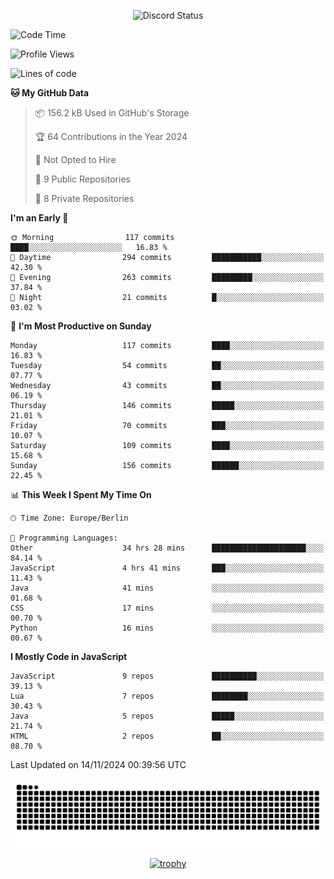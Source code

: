 <!-- Discord Status -->
<p align="center">
  <img src="https://lanyard.cnrad.dev/api/531896089096486922?borderRadius=30px" alt="Discord Status" />
</p>

<!--START_SECTION:waka-->
![Code Time](http://img.shields.io/badge/Code%20Time-1%2C036%20hrs%2027%20mins-blue)

![Profile Views](http://img.shields.io/badge/Profile%20Views-3-blue)

![Lines of code](https://img.shields.io/badge/From%20Hello%20World%20I%27ve%20Written-3.0%20million%20lines%20of%20code-blue)

**🐱 My GitHub Data** 

> 📦 156.2 kB Used in GitHub's Storage 
 > 
> 🏆 64 Contributions in the Year 2024
 > 
> 🚫 Not Opted to Hire
 > 
> 📜 9 Public Repositories 
 > 
> 🔑 8 Private Repositories 
 > 
**I'm an Early 🐤** 

```text
🌞 Morning                117 commits         ████░░░░░░░░░░░░░░░░░░░░░   16.83 % 
🌆 Daytime                294 commits         ███████████░░░░░░░░░░░░░░   42.30 % 
🌃 Evening                263 commits         █████████░░░░░░░░░░░░░░░░   37.84 % 
🌙 Night                  21 commits          █░░░░░░░░░░░░░░░░░░░░░░░░   03.02 % 
```
📅 **I'm Most Productive on Sunday** 

```text
Monday                   117 commits         ████░░░░░░░░░░░░░░░░░░░░░   16.83 % 
Tuesday                  54 commits          ██░░░░░░░░░░░░░░░░░░░░░░░   07.77 % 
Wednesday                43 commits          ██░░░░░░░░░░░░░░░░░░░░░░░   06.19 % 
Thursday                 146 commits         █████░░░░░░░░░░░░░░░░░░░░   21.01 % 
Friday                   70 commits          ███░░░░░░░░░░░░░░░░░░░░░░   10.07 % 
Saturday                 109 commits         ████░░░░░░░░░░░░░░░░░░░░░   15.68 % 
Sunday                   156 commits         ██████░░░░░░░░░░░░░░░░░░░   22.45 % 
```


📊 **This Week I Spent My Time On** 

```text
🕑︎ Time Zone: Europe/Berlin

💬 Programming Languages: 
Other                    34 hrs 28 mins      █████████████████████░░░░   84.14 % 
JavaScript               4 hrs 41 mins       ███░░░░░░░░░░░░░░░░░░░░░░   11.43 % 
Java                     41 mins             ░░░░░░░░░░░░░░░░░░░░░░░░░   01.68 % 
CSS                      17 mins             ░░░░░░░░░░░░░░░░░░░░░░░░░   00.70 % 
Python                   16 mins             ░░░░░░░░░░░░░░░░░░░░░░░░░   00.67 % 
```

**I Mostly Code in JavaScript** 

```text
JavaScript               9 repos             ██████████░░░░░░░░░░░░░░░   39.13 % 
Lua                      7 repos             ████████░░░░░░░░░░░░░░░░░   30.43 % 
Java                     5 repos             █████░░░░░░░░░░░░░░░░░░░░   21.74 % 
HTML                     2 repos             ██░░░░░░░░░░░░░░░░░░░░░░░   08.70 % 
```




 Last Updated on 14/11/2024 00:39:56 UTC
<!--END_SECTION:waka-->

<!-- GitHub Contribution Snake -->
<p align="center">
  <img src="https://raw.githubusercontent.com/vxnsin/vxnsin/output/github-contribution-grid-snake-dark.svg" alt="GitHub Contribution Snake" />
</p>

<!-- GitHub Trophy -->
<p align="center">
  <a href="https://github.com/ryo-ma/github-profile-trophy">
    <img src="https://github-profile-trophy.vercel.app/?username=vxnsin&theme=onedark" alt="trophy" />
  </a>
</p>
